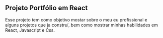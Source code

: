 ## Projeto Portfólio em React
Esse projeto tem como objetivo mostar sobre o meu eu profissional e alguns projetos que ja construí, bem como mostrar minhas habilidades em React, Javascript e Css.
